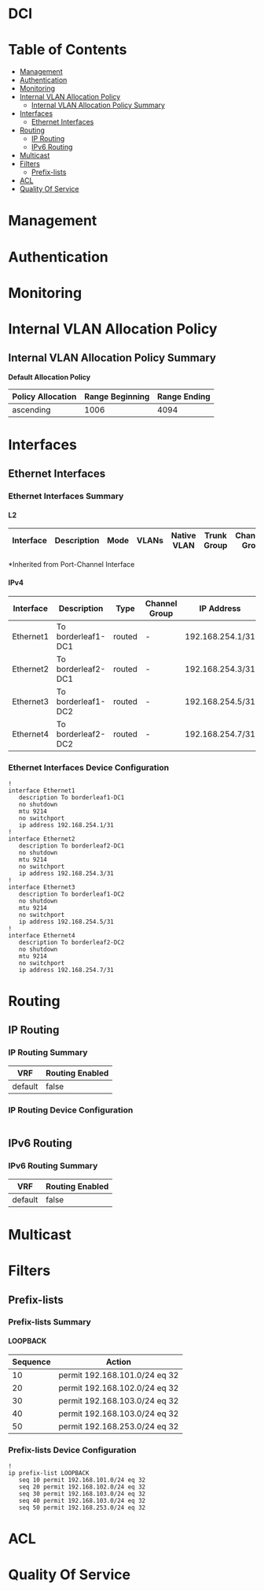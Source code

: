 # DCI
# Table of Contents

- [Management](#management)
- [Authentication](#authentication)
- [Monitoring](#monitoring)
- [Internal VLAN Allocation Policy](#internal-vlan-allocation-policy)
  - [Internal VLAN Allocation Policy Summary](#internal-vlan-allocation-policy-summary)
- [Interfaces](#interfaces)
  - [Ethernet Interfaces](#ethernet-interfaces)
- [Routing](#routing)
  - [IP Routing](#ip-routing)
  - [IPv6 Routing](#ipv6-routing)
- [Multicast](#multicast)
- [Filters](#filters)
  - [Prefix-lists](#prefix-lists)
- [ACL](#acl)
- [Quality Of Service](#quality-of-service)

# Management

# Authentication

# Monitoring

# Internal VLAN Allocation Policy

## Internal VLAN Allocation Policy Summary

**Default Allocation Policy**

| Policy Allocation | Range Beginning | Range Ending |
| ------------------| --------------- | ------------ |
| ascending | 1006 | 4094 |

# Interfaces

## Ethernet Interfaces

### Ethernet Interfaces Summary

#### L2

| Interface | Description | Mode | VLANs | Native VLAN | Trunk Group | Channel-Group |
| --------- | ----------- | ---- | ----- | ----------- | ----------- | ------------- |

*Inherited from Port-Channel Interface

#### IPv4

| Interface | Description | Type | Channel Group | IP Address | VRF |  MTU | Shutdown | ACL In | ACL Out |
| --------- | ----------- | -----| ------------- | ---------- | ----| ---- | -------- | ------ | ------- |
| Ethernet1 | To borderleaf1-DC1 | routed | - | 192.168.254.1/31 | default | 9214 | false | - | - |
| Ethernet2 | To borderleaf2-DC1 | routed | - | 192.168.254.3/31 | default | 9214 | false | - | - |
| Ethernet3 | To borderleaf1-DC2 | routed | - | 192.168.254.5/31 | default | 9214 | false | - | - |
| Ethernet4 | To borderleaf2-DC2 | routed | - | 192.168.254.7/31 | default | 9214 | false | - | - |

### Ethernet Interfaces Device Configuration

```eos
!
interface Ethernet1
   description To borderleaf1-DC1
   no shutdown
   mtu 9214
   no switchport
   ip address 192.168.254.1/31
!
interface Ethernet2
   description To borderleaf2-DC1
   no shutdown
   mtu 9214
   no switchport
   ip address 192.168.254.3/31
!
interface Ethernet3
   description To borderleaf1-DC2
   no shutdown
   mtu 9214
   no switchport
   ip address 192.168.254.5/31
!
interface Ethernet4
   description To borderleaf2-DC2
   no shutdown
   mtu 9214
   no switchport
   ip address 192.168.254.7/31
```

# Routing

## IP Routing

### IP Routing Summary

| VRF | Routing Enabled |
| --- | --------------- |
| default | false |

### IP Routing Device Configuration

```eos
```
## IPv6 Routing

### IPv6 Routing Summary

| VRF | Routing Enabled |
| --- | --------------- |
| default | false |

# Multicast

# Filters

## Prefix-lists

### Prefix-lists Summary

#### LOOPBACK

| Sequence | Action |
| -------- | ------ |
| 10 | permit 192.168.101.0/24 eq 32 |
| 20 | permit 192.168.102.0/24 eq 32 |
| 30 | permit 192.168.103.0/24 eq 32 |
| 40 | permit 192.168.103.0/24 eq 32 |
| 50 | permit 192.168.253.0/24 eq 32 |

### Prefix-lists Device Configuration

```eos
!
ip prefix-list LOOPBACK
   seq 10 permit 192.168.101.0/24 eq 32
   seq 20 permit 192.168.102.0/24 eq 32
   seq 30 permit 192.168.103.0/24 eq 32
   seq 40 permit 192.168.103.0/24 eq 32
   seq 50 permit 192.168.253.0/24 eq 32
```

# ACL

# Quality Of Service
